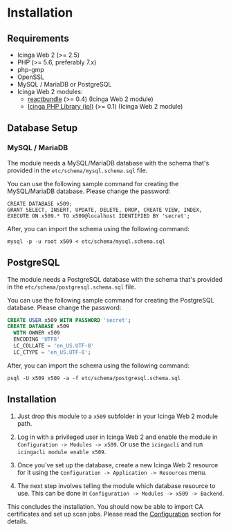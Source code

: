 # <a id="Installation"></a>Installation

## Requirements

* Icinga Web 2 (&gt;= 2.5)
* PHP (&gt;= 5.6, preferably 7.x)
* php-gmp
* OpenSSL
* MySQL / MariaDB or PostgreSQL
* Icinga Web 2 modules:
  * [reactbundle](https://github.com/Icinga/icingaweb2-module-reactbundle) (>= 0.4) (Icinga Web 2 module)
  * [Icinga PHP Library (ipl)](https://github.com/Icinga/icingaweb2-module-ipl) (>= 0.1) (Icinga Web 2 module)

## Database Setup

### MySQL / MariaDB

The module needs a MySQL/MariaDB database with the schema that's provided in the `etc/schema/mysql.schema.sql` file.

You can use the following sample command for creating the MySQL/MariaDB database. Please change the password:

```
CREATE DATABASE x509;
GRANT SELECT, INSERT, UPDATE, DELETE, DROP, CREATE VIEW, INDEX, EXECUTE ON x509.* TO x509@localhost IDENTIFIED BY 'secret';
```

After, you can import the schema using the following command:

```
mysql -p -u root x509 < etc/schema/mysql.schema.sql
```

## PostgreSQL

The module needs a PostgreSQL database with the schema that's provided in the `etc/schema/postgresql.schema.sql` file.

You can use the following sample command for creating the PostgreSQL database. Please change the password:

```sql
CREATE USER x509 WITH PASSWORD 'secret';
CREATE DATABASE x509
  WITH OWNER x509
  ENCODING 'UTF8'
  LC_COLLATE = 'en_US.UTF-8'
  LC_CTYPE = 'en_US.UTF-8';
```

After, you can import the schema using the following command:

```
psql -U x509 x509 -a -f etc/schema/postgresql.schema.sql
```

## Installation

1. Just drop this module to a `x509` subfolder in your Icinga Web 2 module path.

2. Log in with a privileged user in Icinga Web 2 and enable the module in `Configuration -> Modules -> x509`.
Or use the `icingacli` and run `icingacli module enable x509`.

3. Once you've set up the database, create a new Icinga Web 2 resource for it using the
`Configuration -> Application -> Resources` menu.

4. The next step involves telling the module which database resource to use. This can be done in
`Configuration -> Modules -> x509 -> Backend`.

This concludes the installation. You should now be able to import CA certificates and set up scan jobs.
Please read the [Configuration](03-Configuration.md) section for details.
